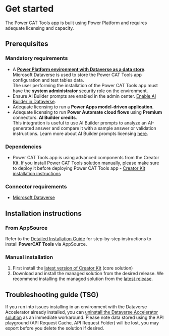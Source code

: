 # Get started

The Power CAT Tools app is built using Power Platform and requires adequate licensing and capacity.

## Prerequisites

### Mandatory requirements

- A [**Power Platform environment with Dataverse as a data store**](https://learn.microsoft.com/power-platform/admin/create-environment). <br>
  Microsoft Dataverse is used to store the Power CAT Tools app configuration and test tables data. <br>
  The user performing the installation of the Power CAT Tools app must have the **system administrator** security role on the environment.
- Ensure AI Builder prompts are enabled in the admin center. [Enable AI Builder in Dataverse](https://learn.microsoft.com/en-us/ai-builder/administer).
- Adequate licensing to run a **Power Apps model-driven application**.
- Adequate licensing to run **Power Automate cloud flows** using **Premium** connectors.
  **AI Builder credits**.<br>
  This integration is useful to use AI Builder prompts to analyze an AI-generated answer and compare it with a sample answer or validation instructions. Learn more about AI Builder prompts licensing [here](https://learn.microsoft.com/ai-builder/credit-management#ai-prompt-licensing).

### Dependencies

- Power CAT Tools app is using advanced components from the Creator Kit. If you install Power CAT Tools solution manually, please make sure to deploy it before deploying Power CAT Tools app - [Creator Kit installation instructions](https://learn.microsoft.com/power-platform/guidance/creator-kit/setup)

### Connector requirements

- [Microsoft Dataverse](https://learn.microsoft.com/connectors/commondataserviceforapps/)

## Installation instructions

### From AppSource

Refer to the [Detailed Installation Guide](INSTALLATION_GUIDE.md) for step-by-step instructions to install **PowerCAT Tools** via AppSource.

### Manual installation 

1. First install the [latest version of Creator Kit](https://github.com/microsoft/powercat-creator-kit/releases/latest) (core solution)
2. Download and install the managed solution from the desired release. We recommend installing the managed solution from the [latest release](https://github.com/microsoft/Power-CAT-Tools/releases/latest).

## Troubleshooting guide (TSG)

If you run into issues installing in an environment with the Dataverse Accelerator already installed, you can [uninstall the Dataverse Accelerator solution](https://learn.microsoft.com/power-apps/maker/data-platform/dataverse-accelerator/dataverse-accelerator#uninstall-the-dataverse-accelerator) as an immediate workaround. Please note data stored using the API playground (API Request Cache, API Request Folder) will be lost, you may export before you delete the solution if desired.
